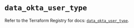 # `data_okta_user_type`

Refer to the Terraform Registry for docs: [`data_okta_user_type`](https://registry.terraform.io/providers/okta/okta/4.18.0/docs/data-sources/user_type).
